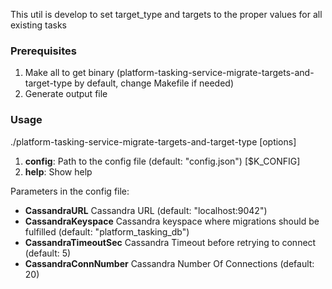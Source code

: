 This util is develop to set target_type and targets to the proper values for all existing tasks

### Prerequisites

1. Make all to get binary (platform-tasking-service-migrate-targets-and-target-type by default, change Makefile if needed)
2. Generate output file

### Usage

./platform-tasking-service-migrate-targets-and-target-type [options]
1) <b>config</b>:  Path to the config file (default: "config.json") [$K_CONFIG]
2) <b>help</b>: Show help

Parameters in the config file:
* <b>CassandraURL</b>             Cassandra URL (default: "localhost:9042")
* <b>CassandraKeyspace</b>        Cassandra keyspace where migrations should be fulfilled (default: "platform_tasking_db")
* <b>CassandraTimeoutSec</b>      Cassandra Timeout before retrying to connect (default: 5)
* <b>CassandraConnNumber</b>      Cassandra Number Of Connections (default: 20)
